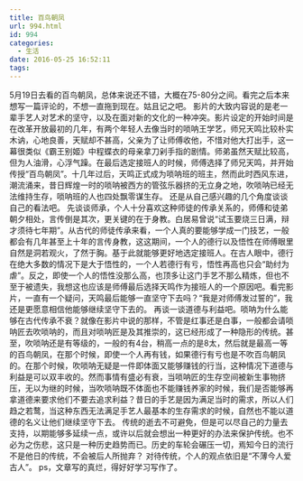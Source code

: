 ```yaml
---
title: 百鸟朝凤
url: 994.html
id: 994
categories:
  - 生活
date: 2016-05-25 16:52:11
tags:
---
```


5月19日去看的百鸟朝凤，总体来说还不错，大概在75-80分之间。看完之后本来想写一篇评论的，不想一直拖到现在。姑且记之吧。 影片的大致内容说的是老一辈手艺人对艺术的坚守，以及在面对新的文化的一种冲突。影片设定的开始时间是在改革开放最初的几年，有两个年轻人去像当时的唢呐王学艺，师兄天鸣比较朴实木讷，心地良善，天赋却不甚高，父亲为了让师傅收他，不惜对他大打出手，这一幕很类似《霸王别姬》中程蝶衣的母亲拿刀剁手指的剧情。师弟虽然天赋比较高，但为人油滑，心浮气躁。在最后选定接班人的时候，师傅选择了师兄天鸣，并开始传授“百鸟朝凤”。十几年过后，天鸣正式成为唢呐班的班主，然而此时西风东进，潮流涌来，昔日辉煌一时的唢呐被西方的管弦乐器挤的无立身之地，吹唢呐已经无法维持生存，唢呐班的人也四处飘零谋生存。 还是从自己感兴趣的几个角度谈谈自己的看法吧。 先谈谈师承，个人十分喜欢这种师徒的传承关系的，师傅和徒弟朝夕相处，言传倒是其次，更关键的在于身教。白居易曾说“试玉要烧三日满，辩才须待七年期”。从古代的师徒传承来看，一个人真的要能够学成一门技艺，一般都会有几年甚至上十年的言传身教，这这期间，一个人的德行以及悟性在师傅眼里自然是洞若观火，了然于胸。基于此就能够更好地选定接班人。在古人眼中，德行在绝大多数的情况下是大于悟性的，一个人若德行有亏，悟性再高也只会“助纣为虐”。反之，即使一个人的悟性没那么高，也顶多让这门手艺不那么精炼，但也不至于被遗失，我想这也应该是师傅最后选择天鸣作为接班人的一个原因吧。看完影片，一直有一个疑问，天鸣最后能够一直坚守下去吗？“我是对师傅发过誓的”，我还是更愿意相信他能够继续坚守下去的。 再谈一谈道德与利益吧。唢呐为什么能够在古代传承不衰？就像在影片中说的那样，不管是红事还是白事，一般都会请唢呐匠去吹唢呐的，而且对唢呐匠是及其推崇的，这已经形成了一种隐形的传统。甚至，吹唢呐还是有等级的，一般的有4台，稍高一点的是8太，然后就是最高一等的百鸟朝凤，在那个时候，即使一个人再有钱，如果德行有亏也是不吹百鸟朝凤的。在那个时候，吹唢呐无疑是一件即体面又能够赚钱的行当，这种情况下道德与利益是可以双丰收的。然而事情有盛必有衰，当唢呐匠的生存空间被新生事物挤压，无以为继的时候，当吹唢呐既不体面也不能赚钱养家的时候，我们是否能够再拿道德来要求他们不要去追求利益？昔日的手艺是因为满足当时的需求，所以人们趋之若鹜，当这种东西无法满足手艺人最基本的生存需求的时候，自然也不能以道德的名义让他们继续坚守下去。 传统的逝去不可避免，但是可以尽自己的力量去支持，以期能够多延续一点，或许以后就会想出一种更好的办法来保护传统。也不必为之伤悲，这只是一种历史趋势而已。历史的车轮会碾压一切，焉知今日的流行不是他日的传统，不会被后人所抛弃？ 对待传统，个人的观点依旧是“不薄今人爱古人”。 ps，文章写的真烂，得好好学习写作了。